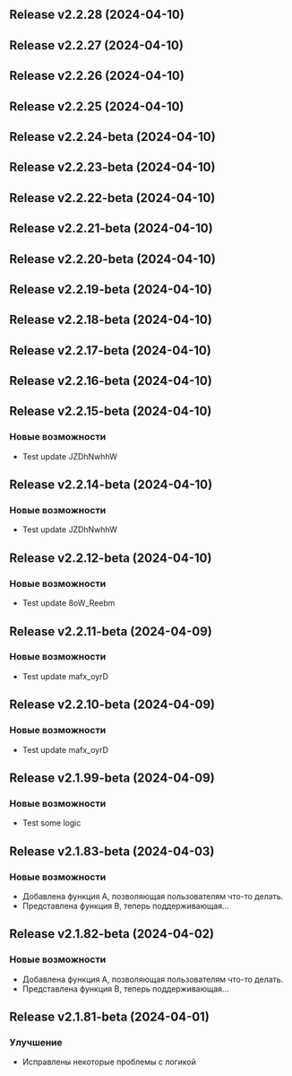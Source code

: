 ## Release v2.2.28 (2024-04-10)

## Release v2.2.27 (2024-04-10)

## Release v2.2.26 (2024-04-10)

## Release v2.2.25 (2024-04-10)

## Release v2.2.24-beta (2024-04-10)

## Release v2.2.23-beta (2024-04-10)

## Release v2.2.22-beta (2024-04-10)

## Release v2.2.21-beta (2024-04-10)

## Release v2.2.20-beta (2024-04-10)

## Release v2.2.19-beta (2024-04-10)

## Release v2.2.18-beta (2024-04-10)

## Release v2.2.17-beta (2024-04-10)

## Release v2.2.16-beta (2024-04-10)

## Release v2.2.15-beta (2024-04-10)

### Новые возможности

- Test update JZDhNwhhW

## Release v2.2.14-beta (2024-04-10)

### Новые возможности

- Test update JZDhNwhhW

## Release v2.2.12-beta (2024-04-10)

### Новые возможности

- Test update 8oW_Reebm

## Release v2.2.11-beta (2024-04-09)

### Новые возможности

- Test update mafx_oyrD

## Release v2.2.10-beta (2024-04-09)

### Новые возможности

- Test update mafx_oyrD

## Release v2.1.99-beta (2024-04-09)

### Новые возможности

- Test some logic

## Release v2.1.83-beta (2024-04-03)

### Новые возможности

- Добавлена ​​функция А, позволяющая пользователям что-то делать.
- Представлена ​​функция B, теперь поддерживающая...

## Release v2.1.82-beta (2024-04-02)

### Новые возможности

- Добавлена ​​функция А, позволяющая пользователям что-то делать.
- Представлена ​​функция B, теперь поддерживающая...

## Release v2.1.81-beta (2024-04-01)

### Улучшение

- Исправлены некоторые проблемы с логикой

